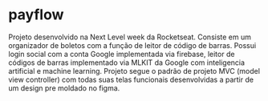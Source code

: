# payflow
Projeto desenvolvido na Next Level week da Rocketseat. Consiste em um organizador de boletos com a função de leitor de código de barras. Possui login social com a conta Google implementada via firebase, leitor de códigos de barras implementado via MLKIT da Google com inteligencia artificial e machine learning.
Projeto segue o padrão de projeto MVC (model view controller) com todas suas telas funcionais desenvolvidas a partir de um design pre moldado no figma.
